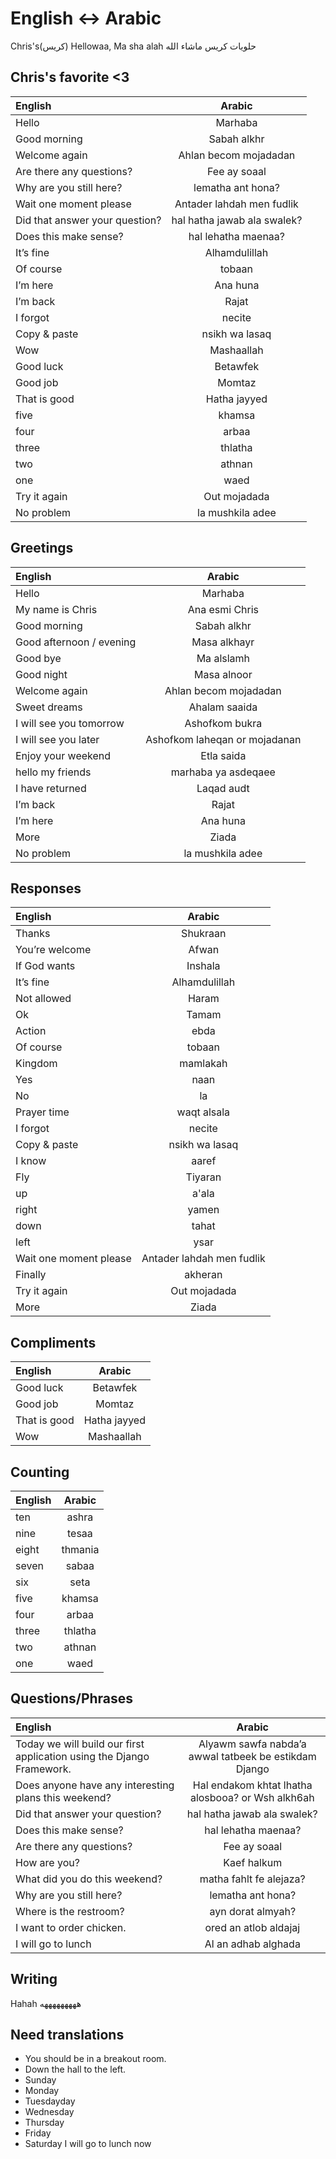 # English <-> Arabic

Chris's(كريس) Hellowaa, Ma sha alah
حلويات كريس ماشاء الله

## Chris's favorite <3

| English                        |           Arabic            |
| :----------------------------- | :-------------------------: |
| Hello                          |           Marhaba           |
| Good morning                   |         Sabah alkhr         |
| Welcome again                  |    Ahlan becom mojadadan    |
| Are there any questions?       |        Fee ay soaal         |
| Why are you still here?        |      lematha ant hona?      |
| Wait one moment please         |  Antader lahdah men fudlik  |
| Did that answer your question? | hal hatha jawab ala swalek? |
| Does this make sense?          |     hal lehatha maenaa?     |
| It’s fine                      |        Alhamdulillah        |
| Of course                      |           tobaan            |
| I’m here                       |          Ana huna           |
| I’m back                       |            Rajat            |
| I forgot                       |           necite            |
| Copy & paste                   |       nsikh wa lasaq        |
| Wow                            |         Mashaallah          |
| Good luck                      |          Betawfek           |
| Good job                       |           Momtaz            |
| That is good                   |        Hatha jayyed         |
| five                           |           khamsa            |
| four                           |            arbaa            |
| three                          |           thlatha           |
| two                            |           athnan            |
| one                            |            waed             |
| Try it again                   |        Out mojadada         |
| No problem                     |      la mushkila adee       |

## Greetings

| English                  |            Arabic             |
| :----------------------- | :---------------------------: |
| Hello                    |            Marhaba            |
| My name is Chris         |        Ana esmi Chris         |
| Good morning             |          Sabah alkhr          |
| Good afternoon / evening |         Masa alkhayr          |
| Good bye                 |          Ma alslamh           |
| Good night               |          Masa alnoor          |
| Welcome again            |     Ahlan becom mojadadan     |
| Sweet dreams             |         Ahalam saaida         |
| I will see you tomorrow  |        Ashofkom bukra         |
| I will see you later     | Ashofkom laheqan or mojadanan |
| Enjoy your weekend       |          Etla saida           |
| hello my friends         |      marhaba ya asdeqaee      |
| I have returned          |          Laqad audt           |
| I’m back                 |             Rajat             |
| I’m here                 |           Ana huna            |
| More                     |             Ziada             |
| No problem               |       la mushkila adee        |

## Responses

| English                |          Arabic           |
| :--------------------- | :-----------------------: |
| Thanks                 |         Shukraan          |
| You’re welcome         |           Afwan           |
| If God wants           |          Inshala          |
| It’s fine              |       Alhamdulillah       |
| Not allowed            |           Haram           |
| Ok                     |           Tamam           |
| Action                 |           ebda            |
| Of course              |          tobaan           |
| Kingdom                |         mamlakah          |
| Yes                    |           naan            |
| No                     |            la             |
| Prayer time            |        waqt alsala        |
| I forgot               |          necite           |
| Copy & paste           |      nsikh wa lasaq       |
| I know                 |           aaref           |
| Fly                    |          Tiyaran          |
| up                     |           a'ala           |
| right                  |           yamen           |
| down                   |           tahat           |
| left                   |           ysar            |
| Wait one moment please | Antader lahdah men fudlik |
| Finally                |          akheran          |
| Try it again           |       Out mojadada        |
| More                   |           Ziada           |

## Compliments

| English      |    Arabic    |
| :----------- | :----------: |
| Good luck    |   Betawfek   |
| Good job     |    Momtaz    |
| That is good | Hatha jayyed |
| Wow          |  Mashaallah  |

## Counting

| English | Arabic  |
| :------ | :-----: |
| ten     |  ashra  |
| nine    |  tesaa  |
| eight   | thmania |
| seven   |  sabaa  |
| six     |  seta   |
| five    | khamsa  |
| four    |  arbaa  |
| three   | thlatha |
| two     | athnan  |
| one     |  waed   |

## Questions/Phrases

| English                                                               |                        Arabic                         |
| :-------------------------------------------------------------------- | :---------------------------------------------------: |
| Today we will build our first application using the Django Framework. | Alyawm sawfa nabda’a awwal tatbeek be estikdam Django |
| Does anyone have any interesting plans this weekend?                  |   Hal endakom khtat lhatha alosbooa? or Wsh alkh6ah   |
| Did that answer your question?                                        |              hal hatha jawab ala swalek?              |
| Does this make sense?                                                 |                  hal lehatha maenaa?                  |
| Are there any questions?                                              |                     Fee ay soaal                      |
| How are you?                                                          |                      Kaef halkum                      |
| What did you do this weekend?                                         |                matha fahlt fe alejaza?                |
| Why are you still here?                                               |                   lematha ant hona?                   |
| Where is the restroom?                                                |                   ayn dorat almyah?                   |
| I want to order chicken.                                              |                 ored an atlob aldajaj                 |
| I will go to lunch                                                    |                  Al an adhab alghada                  |

## Writing

Hahah هههههههههه

## Need translations

- You should be in a breakout room.
- Down the hall to the left.
- Sunday
- Monday
- Tuesdayday
- Wednesday
- Thursday
- Friday
- Saturday
  I will go to lunch now
